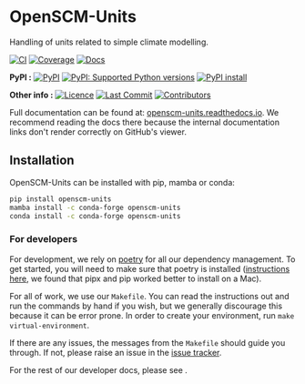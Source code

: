 # OpenSCM-Units

<!---
Can use start-after and end-before directives in docs, see
https://myst-parser.readthedocs.io/en/latest/syntax/organising_content.html#inserting-other-documents-directly-into-the-current-document
-->

<!--- sec-begin-description -->

Handling of units related to simple climate modelling.

[![CI](https://github.com/openscm/openscm-units/actions/workflows/ci.yaml/badge.svg?branch=main)](https://github.com/openscm/openscm-units/actions/workflows/ci.yaml)
[![Coverage](https://codecov.io/gh/openscm/openscm-units/branch/main/graph/badge.svg)](https://codecov.io/gh/openscm/openscm-units)
[![Docs](https://readthedocs.org/projects/openscm-units/badge/?version=latest)](https://openscm-units.readthedocs.io)

**PyPI :**
[![PyPI](https://img.shields.io/pypi/v/openscm-units.svg)](https://pypi.org/project/openscm-units/)
[![PyPI: Supported Python versions](https://img.shields.io/pypi/pyversions/openscm-units.svg)](https://pypi.org/project/openscm-units/)
[![PyPI install](https://github.com/openscm/openscm-units/actions/workflows/install.yaml/badge.svg?branch=main)](https://github.com/openscm/openscm-units/actions/workflows/install.yaml)

**Other info :**
[![Licence](https://img.shields.io/github/license/openscm/openscm-units.svg)](https://github.com/openscm/openscm-units/blob/main/LICENCE)
[![Last Commit](https://img.shields.io/github/last-commit/openscm/openscm-units.svg)](https://github.com/openscm/openscm-units/commits/main)
[![Contributors](https://img.shields.io/github/contributors/openscm/openscm-units.svg)](https://github.com/openscm/openscm-units/graphs/contributors)

<!--- sec-end-description -->

Full documentation can be found at:
[openscm-units.readthedocs.io](https://openscm-units.readthedocs.io/en/latest/).
We recommend reading the docs there because the internal documentation links
don't render correctly on GitHub's viewer.

## Installation

<!--- sec-begin-installation -->

OpenSCM-Units can be installed with pip, mamba or conda:

```bash
pip install openscm-units
mamba install -c conda-forge openscm-units
conda install -c conda-forge openscm-units
```

<!--- sec-end-installation -->

### For developers

<!--- sec-begin-installation-dev -->

For development, we rely on [poetry](https://python-poetry.org) for all our
dependency management. To get started, you will need to make sure that poetry
is installed
([instructions here](https://python-poetry.org/docs/#installing-with-the-official-installer),
we found that pipx and pip worked better to install on a Mac).

For all of work, we use our `Makefile`.
You can read the instructions out and run the commands by hand if you wish,
but we generally discourage this because it can be error prone.
In order to create your environment, run `make virtual-environment`.

If there are any issues, the messages from the `Makefile` should guide you
through. If not, please raise an issue in the
[issue tracker](https://github.com/openscm/openscm-units/issues).

For the rest of our developer docs, please see [](development-reference).

<!--- sec-end-installation-dev -->

